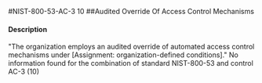 #NIST-800-53-AC-3 10
##Audited Override Of Access Control Mechanisms
#### Description
"The organization employs an audited override of automated access control mechanisms under [Assignment: organization-defined conditions]."
No information found for the combination of standard NIST-800-53 and control AC-3 (10)
